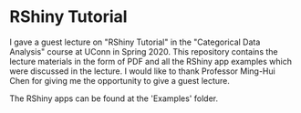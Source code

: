 # RShiny Tutorial
I gave a guest lecture on "RShiny Tutorial" in the "Categorical Data Analysis" course at UConn in Spring 2020. This repository contains the lecture materials in the form of PDF and all the RShiny app examples which were discussed in the lecture. I would like to thank Professor Ming-Hui Chen for giving me the opportunity to give a guest lecture.

The RShiny apps can be found at the 'Examples' folder. 
